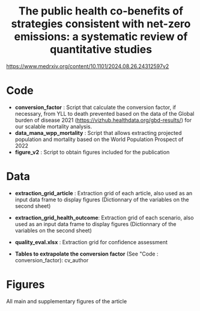 <h1 align="center"><b>The public health co-benefits of strategies consistent with net-zero emissions: a systematic review of quantitative studies</b></h1>


https://www.medrxiv.org/content/10.1101/2024.08.26.24312597v2

Code
========

- **conversion_factor** : Script that calculate the conversion factor, if necessary, from YLL to death prevented based on the data of the Global burden of disease 2021 (https://vizhub.healthdata.org/gbd-results/) for our scalable mortality analysis.
- **data_mana_wpp_mortality** : Script that allows extracting projected population and mortality based on the World Population Prospect of 2022
- **figure_v2** : Script to obtain figures included for the publication


Data
========

- **extraction_grid_article** : Extraction grid of each article, also used as an input data frame to display figures (Dictionnary of the variables on the second sheet) 

- **extraction_grid_health_outcome**: Extraction grid of each scenario, also used as an input data frame to display figures (Dictionnary of the variables on the second sheet)

- **quality_eval.xlsx** : Extraction grid for confidence assessment

- **Tables to extrapolate the conversion factor** (See "Code : conversion_factor): cv_author



Figures
========

All main and supplementary figures of the article
